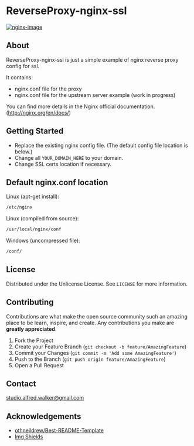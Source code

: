 # ReverseProxy-nginx-ssl


[![nginx-image]][nginx-url]


<!-- ABOUT THE PROJECT -->
## About

ReverseProxy-nginx-ssl is just a simple example of nginx reverse proxy config for ssl.

It contains:
* nginx.conf file for the proxy
* nginx.conf file for the upstream server example (work in progress)

You can find more details in the Nginx official documentation. (http://nginx.org/en/docs/)


<!-- GETTING STARTED -->
## Getting Started
* Replace the existing nginx config file. (The default config file location is below.)
* Change all `YOUR_DOMAIN_HERE` to your domain.
* Change SSL certs location if necessary.


## Default nginx.conf location

Linux (apt-get install):

```sh
/etc/nginx
```

Linux (compiled from source):

```sh
/usr/local/nginx/conf
```

Windows (uncompressed file):

```sh
/conf/
```

<!-- LICENSE -->
## License

Distributed under the Unlicense License. See `LICENSE` for more information.


<!-- CONTRIBUTING -->
## Contributing

Contributions are what make the open source community such an amazing place to be learn, inspire, and create. Any contributions you make are **greatly appreciated**.

1. Fork the Project
2. Create your Feature Branch (`git checkout -b feature/AmazingFeature`)
3. Commit your Changes (`git commit -m 'Add some AmazingFeature'`)
4. Push to the Branch (`git push origin feature/AmazingFeature`)
5. Open a Pull Request


<!-- CONTACT -->
## Contact

studio.alfred.walker@gmail.com


<!-- ACKNOWLEDGEMENTS -->
## Acknowledgements
* [othneildrew/Best-README-Template](https://github.com/othneildrew/Best-README-Template)
* [Img Shields](https://shields.io)


<!-- MARKDOWN LINKS & IMAGES -->
<!-- https://www.markdownguide.org/basic-syntax/#reference-style-links -->
[nginx-image]: https://img.shields.io/badge/nginx-v1.14.0-blue
[nginx-url]: https://nginx.org/en/
[contributors-shield]: https://img.shields.io/github/contributors/othneildrew/Best-README-Template.svg?style=flat-square
[contributors-url]: https://github.com/othneildrew/Best-README-Template/graphs/contributors
